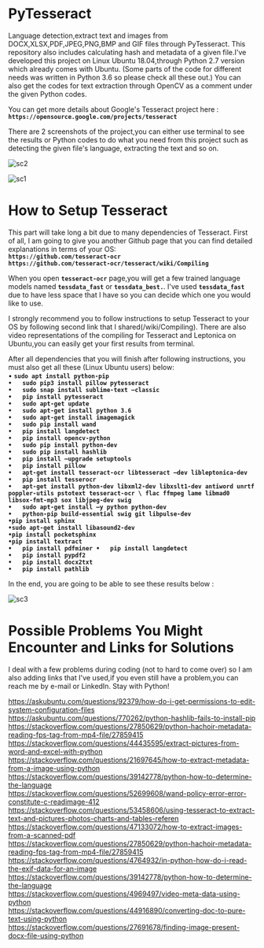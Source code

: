 # PyTesseract
Language detection,extract text and images from DOCX,XLSX,PDF,JPEG,PNG,BMP and GIF files through PyTesseract. This repository also includes calculating hash and metadata of a given file.I've developed this project on Linux Ubuntu 18.04,through Python 2.7 version which already comes with Ubuntu. (Some parts of the code for different needs was written in Python 3.6 so please check all these out.) You can also get the codes for text extraction through OpenCV as a comment under the given Python codes.

You can get more details about Google's Tesseract project here :                                                                      
**`https://opensource.google.com/projects/tesseract`**

There are 2 screenshots of the project,you can either use terminal to see the results or Python codes to do what you need from this project such as detecting the given file's language, extracting the text and so on.

![sc2](https://user-images.githubusercontent.com/29866395/57572445-19f9f600-7423-11e9-8f8a-53c9fe2a6366.jpg)

![sc1](https://user-images.githubusercontent.com/29866395/57572440-064e8f80-7423-11e9-877b-f2c488c2c694.jpg)



# How to Setup Tesseract

This part will take long a bit due to many dependencies of Tesseract. First of all, I am going to give you another Github page that you can find detailed explanations in terms of your OS:                                                                                                                                                                                                           
**`https://github.com/tesseract-ocr`**                                                                            
**`https://github.com/tesseract-ocr/tesseract/wiki/Compiling`**                                                         

When you open **`tesseract-ocr`** page,you will get a few trained language models named **`tessdata_fast`**  or **`tessdata_best.`**. I've used **`tessdata_fast`** due to have less space that I have so you can decide which one you would like to use.                             

I strongly recommend you to follow instructions to setup Tesseract to your OS by following second link that I shared(/wiki/Compiling).
There are also video representations of the compiling for Tesseract and Leptonica on Ubuntu,you can easily get your first results from terminal.


After all dependencies that you will finish after following instructions, you must also get all these (Linux Ubuntu users) below:       
•	**`sudo apt install python-pip                                                                                         
•	sudo pip3 install pillow pytesseract                                                                                    
•	sudo snap install sublime-text –classic                                                                             
•	pip install pytesseract                                                                               
•	sudo apt-get update                                                                                                     
•	sudo apt-get install python 3.6                                                                                             
•	sudo apt-get install imagemagick                                                                                
•	sudo pip install wand                                                                                                         
•	pip install langdetect                                                                                                            
•	pip install opencv-python                                                                                                   
•	sudo pip install python-dev                                                                                               
•	sudo pip install hashlib                                                                                          
•	pip install –upgrade setuptools                                                                                         
•	pip install pillow                                                                                                
•	apt-get install tesseract-ocr libtesseract –dev libleptonica-dev                                                                      
•	pip install tesserocr                                                                                                             
•	apt-get install python-dev libxml2-dev libxslt1-dev antiword unrtf poppler-utils pstotext tesseract-ocr \ flac ffmpeg lame libmad0 libsox-fmt-mp3 sox libjpeg-dev swig                                                                                                
•	sudo apt-get install –y python python-dev                                                                                         
•	python-pip build-essential swig git libpulse-dev                                                                                       
•pip install sphinx                                                                                                     
•sudo apt-get install libasound2-dev                                                                                      
•pip install pocketsphinx                                                                                                          
•pip install textract                                                                                              
•	pip install pdfminer
•	pip install langdetect                                                                                                        
•	pip install pypdf2                                                                          
•	pip install docx2txt                                                                              
•	pip install pathlib`**                                                                            


In the end, you are going to be able to see these results below :

![sc3](https://user-images.githubusercontent.com/29866395/57735681-1af28800-76ae-11e9-8528-d1e04fd1651f.jpg)


# Possible Problems You Might Encounter and Links for Solutions
I deal with a few problems during coding (not to hard to come over) so I am also adding links that I've used,if you even still have a problem,you can reach me by e-mail or LinkedIn. Stay with Python!


https://askubuntu.com/questions/92379/how-do-i-get-permissions-to-edit-system-configuration-files                                 
https://askubuntu.com/questions/770262/python-hashlib-fails-to-install-pip                                                    
https://stackoverflow.com/questions/27850629/python-hachoir-metadata-reading-fps-tag-from-mp4-file/27859415                   
https://stackoverflow.com/questions/44435595/extract-pictures-from-word-and-excel-with-python                                   
https://stackoverflow.com/questions/21697645/how-to-extract-metadata-from-a-image-using-python                                        
https://stackoverflow.com/questions/39142778/python-how-to-determine-the-language                                                       
https://stackoverflow.com/questions/52699608/wand-policy-error-error-constitute-c-readimage-412                                     
https://stackoverflow.com/questions/53458606/using-tesseract-to-extract-text-and-pictures-photos-charts-and-tables-referen            
https://stackoverflow.com/questions/47133072/how-to-extract-images-from-a-scanned-pdf                                       
https://stackoverflow.com/questions/27850629/python-hachoir-metadata-reading-fps-tag-from-mp4-file/27859415                 
https://stackoverflow.com/questions/4764932/in-python-how-do-i-read-the-exif-data-for-an-image                            
https://stackoverflow.com/questions/39142778/python-how-to-determine-the-language                                             
https://stackoverflow.com/questions/4969497/video-meta-data-using-python                                                  
https://stackoverflow.com/questions/44916890/converting-doc-to-pure-text-using-python                                         
https://stackoverflow.com/questions/27691678/finding-image-present-docx-file-using-python                                       

